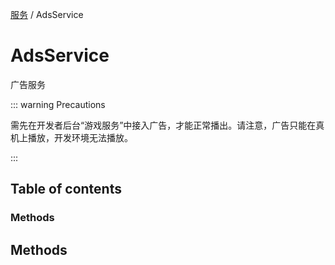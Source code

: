 [服务](../groups/服务.服务.md) / AdsService

# AdsService <Badge type="tip" text="Class" /> <Score text="AdsService" />

广告服务

::: warning Precautions

需先在开发者后台“游戏服务”中接入广告，才能正常播出。请注意，广告只能在真机上播放，开发环境无法播放。

:::

## Table of contents

### Methods <Score text="Methods" /> 

## Methods

